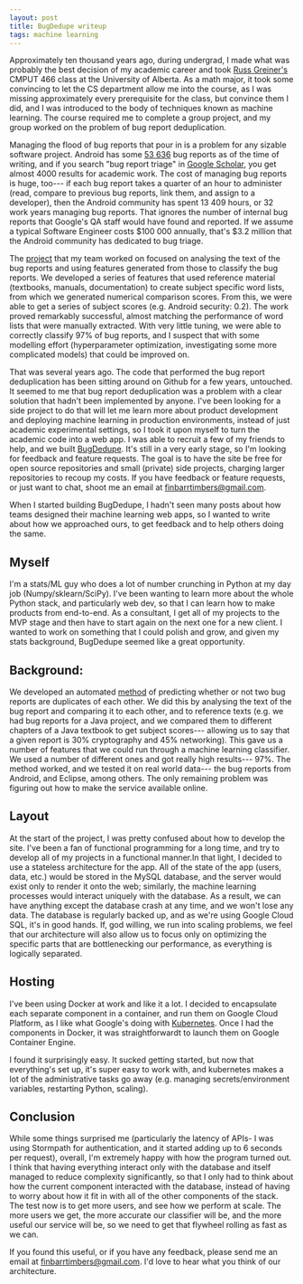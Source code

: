 ```yaml
---
layout: post
title: BugDedupe writeup
tags: machine learning
---
```


Approximately ten thousand years ago, during undergrad, I made what was probably
the best decision of my academic career and took
[Russ Greiner's](https://webdocs.cs.ualberta.ca/~greiner/) CMPUT 466 class at
the University of Alberta. As a math major, it took some convincing to let the
CS department allow me into the course, as I was missing approximately every
prerequisite for the class, but convince them I did, and I was introduced to the
body of techniques known as machine learning. The course required me to complete
a group project, and my group worked on the problem of bug report deduplication.

Managing the flood of bug reports that pour in is a problem for any sizable
software project. Android has some
[53 636](https://code.google.com/p/android/issues/list?num=100&start=0)  bug
reports as of the time of writing, and if you search "bug report triage" in
[Google Scholar](https://scholar.google.ca/scholar?q=bug+report+triage&btnG=&hl=en&as_sdt=0%2C5),
you get almost 4000 results for academic work. The cost of managing bug reports
is huge, too--- if each bug report takes a quarter of an hour to administer (read,
compare to previous bug reports, link them, and assign to a developer), then the
Android community has spent 13 409 hours, or 32 work years managing bug reports.
That ignores the number of internal bug reports that Google's QA staff would
have found and reported. If we assume a typical Software Engineer costs
$100 000 annually, that's $3.2 million that the Android community has dedicated
to bug triage.

The [project](http://finbarr.ca/dedup/) that my team worked on focused on
analysing the text of the bug reports and using features generated from those to
classify the bug reports. We developed a series of features that used reference
material (textbooks, manuals, documentation) to create subject specific word
lists, from which we generated numerical comparison scores. From this, we were
able to get a series of subject scores (e.g. Android security: 0.2). The work
proved remarkably successful, almost matching the performance of word lists that
were manually extracted. With very little tuning, we were able to correctly
classify 97% of bug reports, and I suspect that with some modelling effort
(hyperparameter optimization, investigating some more complicated models) that
could be improved on.

That was several years ago. The code that performed the bug report deduplication has
been sitting around on Github for a few years, untouched. It seemed to me that
bug report deduplication was a problem with a clear solution that hadn't been
implemented by anyone. I've been looking for a side project to do that will let
me learn more about product development and deploying machine learning in
production environments, instead of just academic experimental settings, so I
took it upon myself to turn the academic code into a web app. I was able to
recruit a few of my friends to help, and we built
[BugDedupe](http://www.bugdedupe.com). It's still in a very early stage, so I'm
looking for feedback and feature requests. The goal is to have the site be free
for open source repositories and small (private) side projects, charging larger
repositories to recoup my costs. If you have feedback or feature requests, or
just want to chat, shoot me an email at finbarrtimbers@gmail.com.

When I started building BugDedupe, I hadn't seen many posts about how teams
designed their machine learning web apps, so I wanted to write about how we
approached ours, to get feedback and to help others doing the same.

## Myself

I'm a stats/ML guy who does a lot of number crunching in Python at my day job
(Numpy/sklearn/SciPy). I've been wanting to learn more about the whole Python
stack, and particularly web dev, so that I can learn how to make products from
end-to-end. As a consultant, I get all of my projects to the MVP stage and then
have to start again on the next one for a new client. I wanted to work on
something that I could polish and grow, and given my stats background,
BugDedupe seemed like a great opportunity.

## Background:

We developed an automated [method](http://finbarr.ca/dedup) of predicting
whether or not two bug reports are duplicates of each other. We did this by
analysing the text of the bug report and comparing it to each other, and to
reference texts (e.g. we had bug reports for a Java project, and we compared
them to different chapters of a Java textbook to get subject scores--- allowing
us to say that a given report is 30\% cryptography and 45\% networking). This
gave us a number of features that we could run through a machine learning
classifier. We used a number of different ones and got really high results---
97\%. The method worked, and we tested it on real world data--- the bug reports
from Android, and Eclipse, among others. The only remaining problem was figuring
out how to make the service available online.

## Layout

At the start of the project, I was pretty confused about how to develop the
site. I've been a fan of functional programming for a long time, and try to
develop all of my projects in a functional manner.In that light, I decided to
use a stateless architecture for the app. All of the state of the app (users,
data, etc.) would be stored in the MySQL database, and the server would exist
only to render it onto the web; similarly, the machine learning processes would
interact uniquely with the database. As a result, we can have anything except
the database crash at any time, and we won't lose any data. The database is
regularly backed up, and as we're using Google Cloud SQL, it's in good hands.
If, god willing, we run into scaling problems, we feel that our architecture will
also allow us to focus only on optimizing the specific parts that are
bottlenecking our performance, as everything is logically separated.

## Hosting

I've been using Docker at work and like it a lot. I decided to encapsulate each
separate component in a container, and run them on Google Cloud Platform, as
I like what Google's doing with [Kubernetes](https://kubernetes.io/). Once I
had the components in Docker, it was straightforwardt to launch them on Google
Container Engine.

I found it surprisingly easy. It sucked getting started, but now that
everything's set up, it's super easy to work with, and kubernetes makes a lot of
the administrative tasks go away (e.g. managing secrets/environment variables,
restarting Python, scaling).

## Conclusion

While some things surprised me (particularly the latency of APIs- I was using
Stormpath for authentication, and it started adding up to 6 seconds per
request), overall, I'm extremely happy with how the program turned out. I think
that having everything interact only with the database and itself managed to
reduce complexity significantly, so that I only had to think about how the
current component interacted with the database, instead of having to worry about
how it fit in with all of the other components of the stack. The test now is to
get more users, and see how we perform at scale. The more users we get, the
more accurate our classifier will be, and the more useful our service will be,
so we need to get that flywheel rolling as fast as we can.

If you found this useful, or if you have any feedback, please send me an email
at finbarrtimbers@gmail.com. I'd love to hear what you think of our
architecture.
